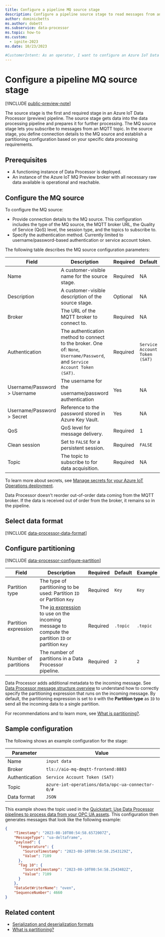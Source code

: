 ```yaml
---
title: Configure a pipeline MQ source stage
description: Configure a pipeline source stage to read messages from an Azure IoT MQ topic for processing. The source stage is the first stage in a Data Processor pipeline.
author: dominicbetts
ms.author: dobett
ms.subservice: data-processor
ms.topic: how-to
ms.custom:
  - ignite-2023
ms.date: 10/23/2023

#CustomerIntent: As an operator, I want to configure an Azure IoT Data Processor pipeline MQ source stage so that I can read messages from Azure IoT MQ for processing.
---
```


# Configure a pipeline MQ source stage

[!INCLUDE [public-preview-note](../includes/public-preview-note.md)]

The source stage is the first and required stage in an Azure IoT Data Processor (preview) pipeline. The source stage gets data into the data processing pipeline and prepares it for further processing. The MQ source stage lets you subscribe to messages from an MQTT topic. In the source stage, you define connection details to the MQ source and establish a partitioning configuration based on your specific data processing requirements.

## Prerequisites

- A functioning instance of Data Processor is deployed.
- An instance of the Azure IoT MQ Preview broker with all necessary raw data available is operational and reachable.

## Configure the MQ source

To configure the MQ source:

- Provide connection details to the MQ source. This configuration includes the type of the MQ source, the MQTT broker URL, the Quality of Service (QoS) level, the session type, and the topics to subscribe to.
- Specify the authentication method. Currently limited to username/password-based authentication or service account token.

The following table describes the MQ source configuration parameters:

| Field | Description | Required | Default | Example |
|----|---|---|---|---|
| Name | A customer-visible name for the source stage. | Required | NA | `asset-1broker` |
| Description | A customer-visible description of the source stage. | Optional | NA | `brokerforasset-1`|
| Broker | The URL of the MQTT broker to connect to. | Required | NA | `tls://aio-mq-dmqtt-frontend:8883` |
| Authentication | The authentication method to connect to the broker. One of: `None`, `Username/Password`, and `Service Account Token (SAT)`. | Required | `Service Account Token (SAT)` | `Service Account Token (SAT)` |
| Username/Password > Username | The username for the username/password authentication | Yes | NA | `myuser` |
| Username/Password > Secret | Reference to the password stored in Azure Key Vault. | Yes | NA | `AKV_USERNAME_PASSWORD` |
| QoS | QoS level for message delivery. | Required | 1 | 0 |
| Clean session | Set to `FALSE` for a persistent session. | Required | `FALSE` | `FALSE` |
| Topic | The topic to subscribe to for data acquisition. | Required | NA | `contoso/site1/asset1`, `contoso/site1/asset2` |

To learn more about secrets, see [Manage secrets for your Azure IoT Operations deployment](../deploy-iot-ops/howto-manage-secrets.md).

Data Processor doesn't reorder out-of-order data coming from the MQTT broker. If the data is received out of order from the broker, it remains so in the pipeline.

## Select data format

[!INCLUDE [data-processor-data-format](../includes/data-processor-data-format.md)]

## Configure partitioning

[!INCLUDE [data-processor-configure-partition](../includes/data-processor-configure-partition.md)]

| Field | Description | Required | Default | Example |
| ----- | ----------- | -------- | ------- | ------- |
| Partition type | The type of partitioning to be used: Partition `ID` or Partition `Key` | Required | `Key` | `Key` |
| Partition expression | The [jq expression](../process-data/concept-jq-expression.md) to use on the incoming message to compute the partition `ID` or partition `Key` | Required | `.topic` | `.topic` |
| Number of partitions| The number of partitions in a Data Processor pipeline. | Required | `2` | `2` |

Data Processor adds additional metadata to the incoming message. See [Data Processor message structure overview](concept-message-structure.md) to understand how to correctly specify the partitioning expression that runs on the incoming message. By default, the partitioning expression is set to `0` with the **Partition type** as `ID` to send all the incoming data to a single partition.

For recommendations and to learn more, see [What is partitioning?](../process-data/concept-partitioning.md).

## Sample configuration

The following shows an example configuration for the stage:

| Parameter | Value |
| --------- | ----- |
| Name | `input data` |
| Broker | `tls://aio-mq-dmqtt-frontend:8883` |
| Authentication | `Service Account Token (SAT)` |
| Topic | `azure-iot-operations/data/opc-ua-connector-0/#` |
| Data format | `JSON` |

This example shows the topic used in the [Quickstart: Use Data Processor pipelines to process data from your OPC UA assets](../get-started/quickstart-process-telemetry.md). This configuration then generates messages that look like the following example:

```json
{
    "Timestamp": "2023-08-10T00:54:58.6572007Z", 
    "MessageType": "ua-deltaframe",
    "payload": {
      "temperature": {
        "SourceTimestamp": "2023-08-10T00:54:58.2543129Z",
        "Value": 7109
      },
      "Tag 10": {
        "SourceTimestamp": "2023-08-10T00:54:58.2543482Z",
        "Value": 7109
      }
    },
    "DataSetWriterName": "oven",
    "SequenceNumber": 4660
}
```

## Related content

- [Serialization and deserialization formats](concept-supported-formats.md)
- [What is partitioning?](concept-partitioning.md)
